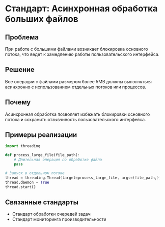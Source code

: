 # Стандарт: Асинхронная обработка больших файлов

## Проблема
При работе с большими файлами возникает блокировка основного потока, что ведет к замедлению работы пользовательского интерфейса.

## Решение
Все операции с файлами размером более 5MB должны выполняться асинхронно с использованием отдельных потоков или процессов.

## Почему
Асинхронная обработка позволяет избежать блокировки основного потока и сохранить отзывчивость пользовательского интерфейса.

## Примеры реализации
```python
import threading

def process_large_file(file_path):
    # Длительная операция по обработке файла
    pass

# Запуск в отдельном потоке
thread = threading.Thread(target=process_large_file, args=(file_path,))
thread.daemon = True
thread.start()
```

## Связанные стандарты
- Стандарт обработки очередей задач
- Стандарт мониторинга производительности
